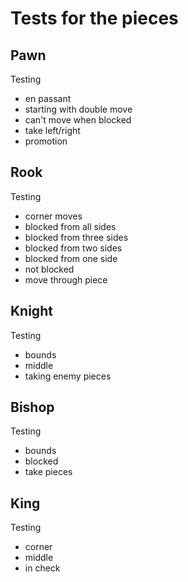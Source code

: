 # Tests for the pieces

## Pawn

Testing
* en passant
* starting with double move
* can't move when blocked
* take left/right
* promotion

## Rook

Testing
* corner moves
* blocked from all sides
* blocked from three sides
* blocked from two sides
* blocked from one side
* not blocked
* move through piece

## Knight

Testing 
* bounds
* middle
* taking enemy pieces

## Bishop

Testing
* bounds
* blocked
* take pieces

## King

Testing
* corner
* middle
* in check
